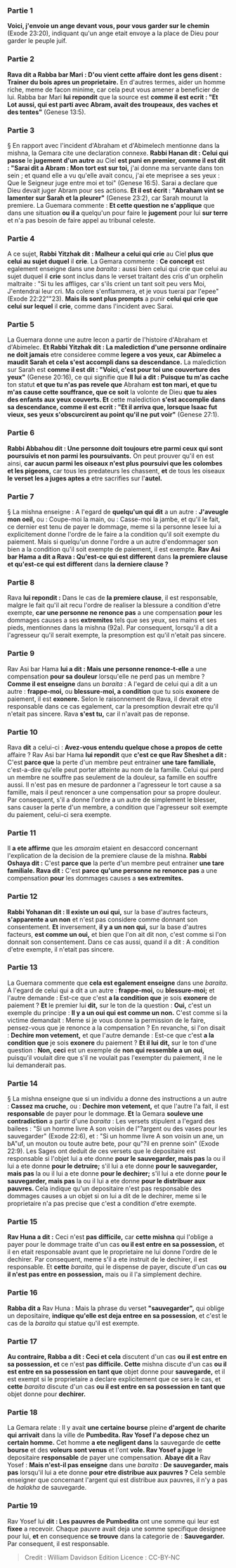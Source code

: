 
### Partie 1
<b>Voici, j'envoie un ange devant vous, pour vous garder sur le chemin</b> (Exode 23:20), indiquant qu'un ange etait envoye a la place de Dieu pour garder le peuple juif.

### Partie 2
<b>Rava dit a Rabba bar Mari : D'ou vient cette affaire</b> <b>dont les gens disent : Trainer du bois apres un proprietaire.</b> En d'autres termes, aider un homme riche, meme de facon minime, car cela peut vous amener a beneficier de lui. Rabba bar Mari <b>lui repondit</b> que la source est <b>comme il est ecrit : "Et Lot aussi, qui est parti avec Abram, avait des troupeaux, des vaches et des tentes"</b> (Genese 13:5).

### Partie 3
§ En rapport avec l'incident d'Abraham et d'Abimelech mentionne dans la mishna, la Gemara cite une declaration connexe. <b>Rabbi Hanan dit : Celui qui passe</b> le <b>jugement d'un autre</b> au Ciel <b>est puni en premier, comme il est dit : "Sarai dit a Abram : Mon tort est sur toi,</b> j'ai donne ma servante dans ton sein ; et quand elle a vu qu'elle avait concu, j'ai ete meprisee a ses yeux : Que le Seigneur juge entre moi et toi" (Genese 16:5). Sarai a declare que Dieu devait juger Abram pour ses actions. <b>Et il est écrit : "Abraham vint se lamenter sur Sarah et la pleurer"</b> (Genese 23:2), car Sarah mourut la premiere. La Guemara commente : <b>Et cette question ne s'applique</b> que dans une situation <b>ou il a</b> quelqu'un pour faire le <b>jugement</b> pour lui <b>sur terre</b> et n'a pas besoin de faire appel au tribunal celeste.

### Partie 4
A ce sujet, <b>Rabbi Yitzhak dit : Malheur a celui qui crie</b> au Ciel <b>plus que celui au sujet duquel</b> il <b>crie</b>. La Gemara commente : <b>Ce concept</b> est egalement enseigne</b> dans une <i>baraita</i> : aussi bien celui qui crie</b> que celui au sujet duquel</b> il <b>crie</b> sont inclus</b> dans le verset traitant des cris d'un orphelin maltraite : "Si tu les affliges, car s'ils crient un tant soit peu vers Moi, J'entendrai leur cri. Ma colere s'enflammera, et je vous tuerai par l'epee" (Exode 22:22""23). <b>Mais ils sont plus prompts</b> a punir <b>celui qui crie</b> <b>que celui sur lequel</b> il <b>crie</b>, comme dans l'incident avec Sarai.

### Partie 5
La Guemara donne une autre lecon a partir de l'histoire d'Abraham et d'Abimelec. <b>Et Rabbi Yitzhak dit : La malediction d'une personne ordinaire ne doit jamais</b> etre consideree comme <b>legere a vos yeux, car Abimelec a maudit Sarah et cela s'est accompli dans sa descendance.</b> La malediction sur Sarah est <b>comme il est dit : "Voici, c'est pour toi une couverture des yeux"</b> (Genese 20:16), ce qui signifie que <b>Il lui a dit : Puisque tu m'as cache</b> ton statut <b>et que tu n'as pas revele que</b> Abraham <b>est ton mari, et que tu m'as cause cette souffrance, que ce soit</b> la volonte de Dieu <b>que tu aies des enfants aux yeux couverts. Et</b> cette malediction <b>s'est accomplie dans sa descendance, comme il est ecrit : "Et il arriva que, lorsque Isaac fut vieux, ses yeux s'obscurcirent au point qu'il ne put voir"</b> (Genese 27:1).

### Partie 6
<b>Rabbi Abbahou dit : Une personne doit toujours etre parmi ceux qui sont poursuivis et non parmi les poursuivants.</b> On peut prouver qu'il en est ainsi, <b>car aucun parmi les oiseaux n'est plus poursuivi que les colombes et les pigeons,</b> car tous les predateurs les chassent, <b>et</b> de tous les oiseaux <b>le verset les a juges aptes a</b> etre sacrifies sur l'<b>autel.</b>

### Partie 7
§ La mishna enseigne : A l'egard de <b>quelqu'un qui dit</b> a un autre : <b>J'aveugle mon oeil,</b> ou : Coupe-moi la main, ou : Casse-moi la jambe, et qu'il le fait, ce dernier est tenu de payer le dommage, meme si la personne lesee lui a explicitement donne l'ordre de le faire a la condition qu'il soit exempte du paiement. Mais si quelqu'un donne l'ordre a un autre d'endommager son bien a la condition qu'il soit exempte de paiement, il est exempte. <b>Rav Asi bar Hama a dit a Rava : Qu'est-ce qui est different</b> dans <b>la premiere clause et qu'est-ce qui est different</b> dans <b>la derniere clause ?</b>

### Partie 8
Rava <b>lui repondit :</b> Dans le cas de <b>la premiere clause</b>, il est responsable, malgre le fait qu'il ait recu l'ordre de realiser la blessure a condition d'etre exempte, <b>car une personne ne renonce pas</b> a une compensation <b>pour</b> les dommages causes a ses <b>extremites</b> tels que ses yeux, ses mains et ses pieds, mentionnes dans la mishna (92a). Par consequent, lorsqu'il a dit a l'agresseur qu'il serait exempte, la presomption est qu'il n'etait pas sincere.

### Partie 9
Rav Asi bar Hama <b>lui a dit : Mais une personne renonce-t-elle</b> a une compensation <b>pour sa douleur</b> lorsqu'elle ne perd pas un membre ? <b>Comme il est enseigne</b> dans un <i>baraita</i> : A l'egard de celui qui a dit a un autre : <b>frappe-moi,</b> ou <b>blessure-moi, a condition</b> que tu sois <b>exonere</b> de paiement, il est <b>exonere.</b> Selon le raisonnement de Rava, il devrait etre responsable dans ce cas egalement, car la presomption devrait etre qu'il n'etait pas sincere. Rava <b>s'est tu,</b> car il n'avait pas de reponse.

### Partie 10
Rava <b>dit</b> a celui-ci : <b>Avez-vous entendu quelque chose a propos de cette</b> affaire ? Rav Asi bar Hama <b>lui repondit</b> que <b>c'est ce que Rav Sheshet a dit :</b> C'est <b>parce que</b> la perte d'un membre peut entrainer <b>une tare familiale,</b> c'est-a-dire qu'elle peut porter atteinte au nom de la famille. Celui qui perd un membre ne souffre pas seulement de la douleur, sa famille en souffre aussi. Il n'est pas en mesure de pardonner a l'agresseur le tort cause a sa famille, mais il peut renoncer a une compensation pour sa propre douleur. Par consequent, s'il a donne l'ordre a un autre de simplement le blesser, sans causer la perte d'un membre, a condition que l'agresseur soit exempte du paiement, celui-ci sera exempte.

### Partie 11
Il <b>a ete affirme</b> que les <i>amoraim</i> etaient en desaccord concernant l'explication de la decision de la premiere clause de la mishna. <b>Rabbi Oshaya dit :</b> C'est <b>parce que</b> la perte d'un membre peut entrainer <b>une tare familiale. Rava dit :</b> C'est <b>parce qu'une personne ne renonce pas</b> a une compensation <b>pour</b> les dommages causes a <b>ses extremites.</b>

### Partie 12
<b>Rabbi Yohanan dit : Il existe un oui qui,</b> sur la base d'autres facteurs, <b>s'apparente a un non</b> et n'est pas considere comme donnant son consentement. <b>Et</b> inversement, <b>il y a un non qui,</b> sur la base d'autres facteurs, <b>est comme un oui,</b> et bien que l'on ait dit non, c'est comme si l'on donnait son consentement. Dans ce cas aussi, quand il a dit : A condition d'etre exempte, il n'etait pas sincere.

### Partie 13
La Guemara commente que <b>cela est egalement enseigne</b> dans une <i>baraita</i>. A l'egard de celui qui a dit a un autre : <b>frappe-moi,</b> ou <b>blessure-moi;</b> et l'autre demande : Est-ce que c'est <b>a la condition que</b> je sois <b>exonere</b> de paiement ? <b>Et</b> le premier lui <b>dit,</b> sur le ton de la question : <b>Oui,</b> c'est un exemple du principe : <b>Il y a un oui qui est comme un non.</b> C'est comme si la victime demandait : Meme si je vous donne la permission de le faire, pensez-vous que je renonce a la compensation ? En revanche, si l'on disait : <b>Dechire mon vetement,</b> et que l'autre demande : Est-ce que c'est <b>a la condition que</b> je sois <b>exonere</b> du paiement ? <b>Et il lui dit,</b> sur le ton d'une question : <b>Non, ceci</b> est un exemple de <b>non qui ressemble a un oui,</b> puisqu'il voulait dire que s'il ne voulait pas l'exempter du paiement, il ne le lui demanderait pas.

### Partie 14
§ La mishna enseigne que si un individu a donne des instructions a un autre : <b>Cassez ma cruche,</b> ou : <b>Dechire mon vetement,</b> et que l'autre l'a fait, il est <b>responsable</b> de payer pour le dommage. <b>Et</b> la Gemara <b>souleve une contradiction</b> a partir d'une <i>baraita</i> : Les versets stipulent a l'egard des bailees : "Si un homme livre A son voisin de l"?argent ou des vases pour les sauvegarder" (Exode 22:6), et : "Si un homme livre A son voisin un ane, un bA"uf, un mouton ou toute autre bete, pour qu"?il en prenne soin" (Exode 22:9). Les Sages ont deduit de ces versets que le depositaire est responsable si l'objet lui a ete donne <b>pour le sauvegarder, mais pas</b> la ou il lui a ete donne <b>pour le detruire;</b> s'il lui a ete donne <b>pour le sauvegarder, mais pas</b> la ou il lui a ete donne <b>pour le dechirer;</b> s'il lui a ete donne <b>pour le sauvegarder, mais pas</b> la ou il lui a ete donne <b>pour le distribuer aux pauvres. </b> Cela indique qu'un depositaire n'est pas responsable des dommages causes a un objet si on lui a dit de le dechirer, meme si le proprietaire n'a pas precise que c'est a condition d'etre exempte.

### Partie 15
<b>Rav Huna a dit :</b> Ceci n'est <b>pas difficile,</b> car <b>cette mishna</b> qui l'oblige a payer pour le dommage traite d'un cas <b>ou il est entre en sa possession,</b> et il en etait responsable avant que le proprietaire ne lui donne l'ordre de le dechirer. Par consequent, meme s'il a ete instruit de le dechirer, il est responsable. Et <b>cette</b> <i>baraita</i>, qui le dispense de payer, discute d'un cas <b>ou il n'est pas entre en possession,</b> mais ou il l'a simplement dechire.

### Partie 16
<b>Rabba dit a</b> Rav Huna : Mais la phrase du verset <b>"sauvegarder",</b> qui oblige un depositaire, <b>indique qu'elle est deja entree en sa possession</b>, et c'est le cas de la <i>baraita</i> qui statue qu'il est exempte.

### Partie 17
<b>Au contraire, Rabba a dit : Ceci et cela</b> discutent d'un cas <b>ou il est entre en sa possession, et</b> ce n'est <b>pas difficile. Cette</b> mishna discute d'un cas <b>ou il est entre en sa possession en tant que</b> objet donne pour <b>sauvegarde,</b> et il est exempt si le proprietaire a declare explicitement que ce sera le cas, et <b>cette</b> <i>baraita</i> discute d'un cas <b>ou il est entre en sa possession en tant que</b> objet donne pour <b>dechirer.</b>

### Partie 18
La Gemara relate : Il y avait <b>une certaine bourse</b> pleine <b>d'argent de charite</b> <b>qui arrivait</b> dans la ville de <b>Pumbedita. Rav Yosef l'a depose chez un certain homme.</b> Cet homme <b>a ete negligent dans</b> la sauvegarde de <b>cette bourse</b> et des <b>voleurs sont venus</b> et l'ont <b>vole. Rav Yosef a juge</b> le depositaire <b>responsable</b> de payer une compensation. <b>Abaye dit a</b> Rav Yosef : <b>Mais n'est-il pas enseigne</b> dans une <i>baraita</i> : <b>De sauvegarder, mais pas</b> lorsqu'il lui a ete donne <b>pour etre distribue aux pauvres ?</b> Cela semble enseigner que concernant l'argent qui est distribue aux pauvres, il n'y a pas de <i>halakha</i> de sauvegarde.

### Partie 19
Rav Yosef lui <b>dit : Les pauvres de Pumbedita</b> ont une somme qui leur est <b>fixee</b> a recevoir. Chaque pauvre avait deja une somme specifique designee pour lui, <b>et</b> en consequence <b>se trouve</b> dans la categorie de : <b>Sauvegarder.</b> Par consequent, il est responsable.

>Credit : William Davidson Edition
>Licence : CC-BY-NC